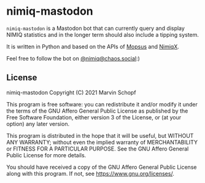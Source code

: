 # nimiq-mastodon
`nimiq-mastodon` is a Mastodon bot that can currently query and display NIMIQ statistics and in the longer term should also include a tipping system.

It is written in Python and based on the APIs of [Mopsus](https://nimiq.mopsus.com) and [NimiqX](https://nimiqx.com).

Feel free to follow the bot on [@nimiq@chaos.social](https://chaos.social/@nimiq):)

## License
nimiq-mastodon
Copyright (C) 2021 Marvin Schopf

This program is free software: you can redistribute it and/or modify
it under the terms of the GNU Affero General Public License as published
by the Free Software Foundation, either version 3 of the License, or
(at your option) any later version.

This program is distributed in the hope that it will be useful,
but WITHOUT ANY WARRANTY; without even the implied warranty of
MERCHANTABILITY or FITNESS FOR A PARTICULAR PURPOSE.  See the
GNU Affero General Public License for more details.

You should have received a copy of the GNU Affero General Public License
along with this program.  If not, see <https://www.gnu.org/licenses/>.
